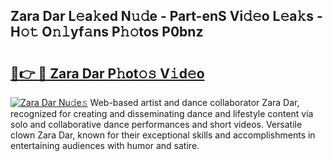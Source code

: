 ## Zara Dar L𝚎a𝚔ed N𝚞𝚍e - Part-enS Vi𝚍𝚎o L𝚎a𝚔s - H𝚘𝚝 O𝚗𝚕yf𝚊ns P𝚑𝚘tos P0bnz

# <h2><a href="http://kf8q94c.oniu.top/?m=Zara+Dar">🔗👉 🔴 Zara Dar P𝚑ot𝚘𝚜 V𝚒d𝚎o</a></h2>

[![Zara Dar Nu𝚍e𝚜](https://i.imgur.com/0qMVB7G.gif)](http://kf8q94c.oniu.top/?m=Zara+Dar)
Web-based artist and dance collaborator Zara Dar, recognized for creating and disseminating dance and lifestyle content via solo and collaborative dance performances and short videos. Versatile clown Zara Dar, known for their exceptional skills and accomplishments in entertaining audiences with humor and satire.  

